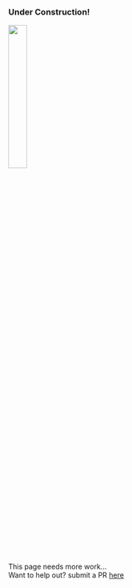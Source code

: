 ### Under Construction!
<img src="https://www.kindpng.com/picc/m/168-1689925_icon-hd-building-under-construction-icons-png-transparent.png" width="27%">
<br>
<br>
This page needs more work...
<br>
Want to help out? submit a PR <a href=https://github.com/neuraLegion/documentation >here</a>
